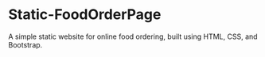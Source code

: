 # Static-FoodOrderPage
A simple static website for online food ordering, built using HTML, CSS, and Bootstrap.
